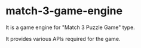 # match-3-game-engine

It is a game engine for "Match 3 Puzzle Game" type.

It provides various APIs required for the game.